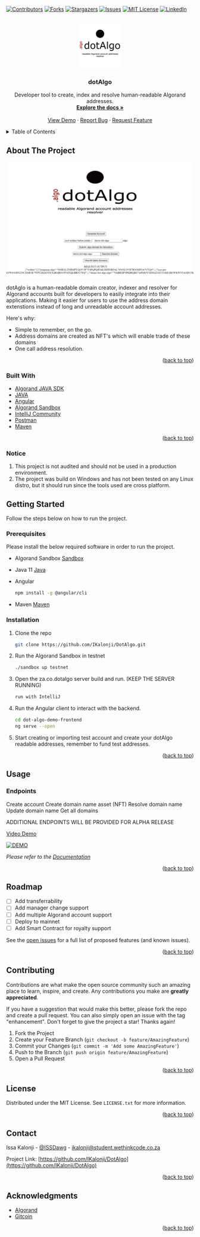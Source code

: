 <div id="top"></div>

[![Contributors][contributors-shield]][contributors-url]
[![Forks][forks-shield]][forks-url]
[![Stargazers][stars-shield]][stars-url]
[![Issues][issues-shield]][issues-url]
[![MIT License][license-shield]][license-url]
[![LinkedIn][linkedin-shield]][linkedin-url]



<!-- PROJECT LOGO -->
<br />
<div align="center">
  <a href="https://github.com/IKalonji/DotAlgo">
    <img src="images/dotAlgo.png" alt="Logo" width="120" height="120">
  </a>

  <h3 align="center">dotAlgo</h3>

  <p align="center">
    Developer tool to create, index and resolve human-readable Algorand addresses. 
    <br />
    <a href="https://github.com/IKalonji/DotAlgo/blob/main/README.md"><strong>Explore the docs »</strong></a>
    <br />
    <br />
    <a href="https://youtu.be/GOsnMrG4cBE">View Demo</a>
    ·
    <a href="https://github.com/IKalonji/DotAlgo/issues">Report Bug</a>
    ·
    <a href="https://github.com/IKalonji/DotAlgo/issues">Request Feature</a>
  </p>
</div>



<!-- TABLE OF CONTENTS -->
<details>
  <summary>Table of Contents</summary>
  <ol>
    <li>
      <a href="#about-the-project">About The Project</a>
      <ul>
        <li><a href="#built-with">Built With</a></li>
      </ul>
    </li>
    <li>
      <a href="#getting-started">Getting Started</a>
      <ul>
        <li><a href="#prerequisites">Prerequisites</a></li>
        <li><a href="#installation">Installation</a></li>
      </ul>
    </li>
    <li><a href="#usage">Usage</a></li>
    <li><a href="#roadmap">Roadmap</a></li>
    <li><a href="#contributing">Contributing</a></li>
    <li><a href="#license">License</a></li>
    <li><a href="#contact">Contact</a></li>
    <li><a href="#acknowledgments">Acknowledgments</a></li>
  </ol>
</details>



<!-- ABOUT THE PROJECT -->
## About The Project

[![Product Name Screen Shot][product-screenshot]](https://github.com/IKalonji/DotAlgo/blob/main/README.md)

dotAglo is a human-readable domain creator, indexer and resolver for Algorand accounts built for developers to easily integrate into their applications.
Making it easier for users to use the address domain extenstions instead of long and unreadable account addresses.

Here's why:
* Simple to remember, on the go. 
* Address domains are created as NFT's which will enable trade of these domains
* One call address resolution.


<p align="right">(<a href="#top">back to top</a>)</p>


### Built With

* [Algorand JAVA SDK](https://developer.algorand.org/docs/sdks/java/)
* [JAVA](https://www.java.com)
* [Angular](https://angular.io/)
* [Algorand Sandbox](https://github.com/algorand/sandbox)
* [IntelliJ Community](https://www.jetbrains.com/idea/download/)
* [Postman](https://www.postman.com/)
* [Maven](https://maven.apache.org/)

<p align="right">(<a href="#top">back to top</a>)</p>

### Notice

1. This project is not audited and should not be used in a production environment.
2. The project was build on Windows and has not been tested on any Linux distro, but it should run since the tools used are cross platform. 

<!-- GETTING STARTED -->
## Getting Started

Follow the steps below on how to run the project.

### Prerequisites

Please install the below required software in order to run the project.

* Algorand Sandbox
  [Sandbox](https://github.com/algorand/sandbox)

* Java 11
  [Java](https://www.java.com)

* Angular
  ```sh
  npm install -g @angular/cli
  ```

* Maven
  [Maven](https://maven.apache.org/)

### Installation

1. Clone the repo
   ```sh
   git clone https://github.com/IKalonji/DotAlgo.git
   ```
2. Run the Algorand Sandbox in testnet
   ```sh
   ./sandbox up testnet
   ```
3. Open the za.co.dotalgo server build and run. (KEEP THE SERVER RUNNING)
   ```sh
   run with IntelliJ
   ```
4. Run the Angular client to interact with the backend.
   ```sh
   cd dot-algo-demo-frontend
   ng serve --open
   ```
4. Start creating or importing test account and create your dotAlgo readable addresses, remember to fund test addresses.


<p align="right">(<a href="#top">back to top</a>)</p>


<!-- USAGE EXAMPLES -->
## Usage

### Endpoints
Create account
Create domain name asset (NFT)
Resolve domain name
Update domain name
Get all domains

ADDITIONAL ENDPOINTS WILL BE PROVIDED FOR ALPHA RELEASE

[Video Demo]()

[![DEMO](https://youtu.be/GOsnMrG4cBE)](https://youtu.be/GOsnMrG4cBE)

_Please refer to the [Documentation](https://github.com/IKalonji/DotAlgo/blob/main/README.md)_

<p align="right">(<a href="#top">back to top</a>)</p>


<!-- ROADMAP -->
## Roadmap

- [ ] Add transferrability
- [ ] Add manager change support
- [ ] Add multiple Algorand account support
- [ ] Deploy to mainnet
- [ ] Add Smart Contract for royalty support

See the [open issues](https://github.com/IKalonji/DotAlgo/issues) for a full list of proposed features (and known issues).

<p align="right">(<a href="#top">back to top</a>)</p>



<!-- CONTRIBUTING -->
## Contributing

Contributions are what make the open source community such an amazing place to learn, inspire, and create. Any contributions you make are **greatly appreciated**.

If you have a suggestion that would make this better, please fork the repo and create a pull request. You can also simply open an issue with the tag "enhancement".
Don't forget to give the project a star! Thanks again!

1. Fork the Project
2. Create your Feature Branch (`git checkout -b feature/AmazingFeature`)
3. Commit your Changes (`git commit -m 'Add some AmazingFeature'`)
4. Push to the Branch (`git push origin feature/AmazingFeature`)
5. Open a Pull Request

<p align="right">(<a href="#top">back to top</a>)</p>


<!-- LICENSE -->
## License

Distributed under the MIT License. See `LICENSE.txt` for more information.

<p align="right">(<a href="#top">back to top</a>)</p>



<!-- CONTACT -->
## Contact

Issa Kalonji - [@ISSDawg](https://twitter.com/ISSDawg) - ikalonji@student.wethinkcode.co.za

Project Link: [https://github.com/IKalonji/DotAlgo](https://github.com/IKalonji/DotAlgo)

<p align="right">(<a href="#top">back to top</a>)</p>



<!-- ACKNOWLEDGMENTS -->
## Acknowledgments

* [Algorand](https://www.algorand.com/)
* [Gitcoin](https://gitcoin.co/)

<p align="right">(<a href="#top">back to top</a>)</p>



<!-- MARKDOWN LINKS & IMAGES -->
<!-- https://www.markdownguide.org/basic-syntax/#reference-style-links -->
[contributors-shield]: https://img.shields.io/github/contributors/IKalonji/mbongo_algorand_wallet.svg?style=for-the-badge
[contributors-url]: https://github.com/IKalonji/DotAlgo/graphs/contributors
[forks-shield]: https://img.shields.io/github/forks/IKalonji/mbongo_algorand_wallet.svg?style=for-the-badge
[forks-url]: https://github.com/IKalonji/DotAlgo/network/members
[stars-shield]: https://img.shields.io/github/stars/IKalonji/mbongo_algorand_wallet.svg?style=for-the-badge
[stars-url]: https://github.com/IKalonji/DotAlgo/stargazers
[issues-shield]: https://img.shields.io/github/issues/IKalonji/mbongo_algorand_wallet.svg?style=for-the-badge
[issues-url]: https://github.com/IKalonji/DotAlgo/issues
[license-shield]: https://img.shields.io/github/license/IKalonji/mbongo_algorand_wallet.svg?style=for-the-badge
[license-url]: https://github.com/IKalonji/DotAlgo/blob/main/LICENSE.txt
[linkedin-shield]: https://img.shields.io/badge/-LinkedIn-black.svg?style=for-the-badge&logo=linkedin&colorB=555
[linkedin-url]: https://www.linkedin.com/in/issa-kalonji-b301851ba/
[product-screenshot]: images/dotalgo-screenshot.png
